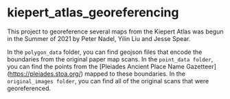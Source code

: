 # kiepert_atlas_georeferencing

This project to georeference several maps from the Kiepert Atlas was begun in the Summer of 2021 by Peter Nadel, Yilin Liu and Jesse Spear. 

In the `polygon_data` folder, you can find geojson files that encode the boundaries from the original paper map scans. In the `point_data folder`, you can find the points from the [Pleiades Ancient Place Name Gazetteer] (https://pleiades.stoa.org/) mapped to these boundaries. In the `original_images folder`, you can find all of the original scans that were georeferenced.
